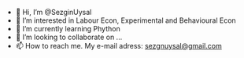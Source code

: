 - 👋 Hi, I’m @SezginUysal
- 👀 I’m interested in Labour Econ, Experimental and Behavioural Econ
- 🌱 I’m currently learning Phython
- 💞️ I’m looking to collaborate on ...
- 📫 How to reach me. My e-mail adress: sezgnuysal@gmail.com

<!---
SezginUysal/SezginUysal is a ✨ special ✨ repository because its `README.md` (this file) appears on your GitHub profile.
You can click the Preview link to take a look at your changes.
--->
